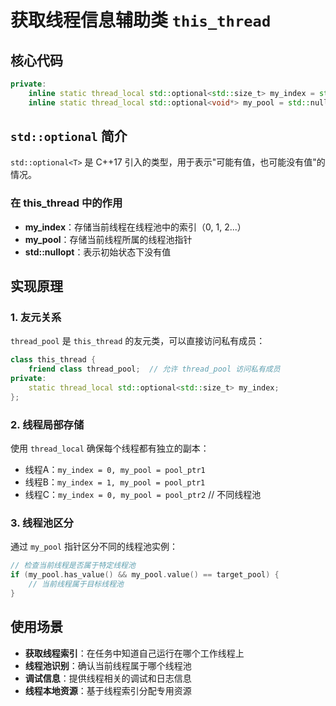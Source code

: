 # 获取线程信息辅助类 `this_thread`

## 核心代码
```cpp
private:
    inline static thread_local std::optional<std::size_t> my_index = std::nullopt;
    inline static thread_local std::optional<void*> my_pool = std::nullopt;
```

## `std::optional` 简介
`std::optional<T>` 是 C++17 引入的类型，用于表示"可能有值，也可能没有值"的情况。


### 在 this_thread 中的作用
- **my_index**：存储当前线程在线程池中的索引（0, 1, 2...）
- **my_pool**：存储当前线程所属的线程池指针
- **std::nullopt**：表示初始状态下没有值

## 实现原理

### 1. 友元关系
`thread_pool` 是 `this_thread` 的友元类，可以直接访问私有成员：
```cpp
class this_thread {
    friend class thread_pool;  // 允许 thread_pool 访问私有成员
private:
    static thread_local std::optional<std::size_t> my_index;
};
```

### 2. 线程局部存储
使用 `thread_local` 确保每个线程都有独立的副本：
- 线程A：`my_index = 0, my_pool = pool_ptr1`
- 线程B：`my_index = 1, my_pool = pool_ptr1`  
- 线程C：`my_index = 0, my_pool = pool_ptr2`  // 不同线程池

### 3. 线程池区分
通过 `my_pool` 指针区分不同的线程池实例：
```cpp
// 检查当前线程是否属于特定线程池
if (my_pool.has_value() && my_pool.value() == target_pool) {
    // 当前线程属于目标线程池
}
```

## 使用场景
- **获取线程索引**：在任务中知道自己运行在哪个工作线程上
- **线程池识别**：确认当前线程属于哪个线程池
- **调试信息**：提供线程相关的调试和日志信息
- **线程本地资源**：基于线程索引分配专用资源
